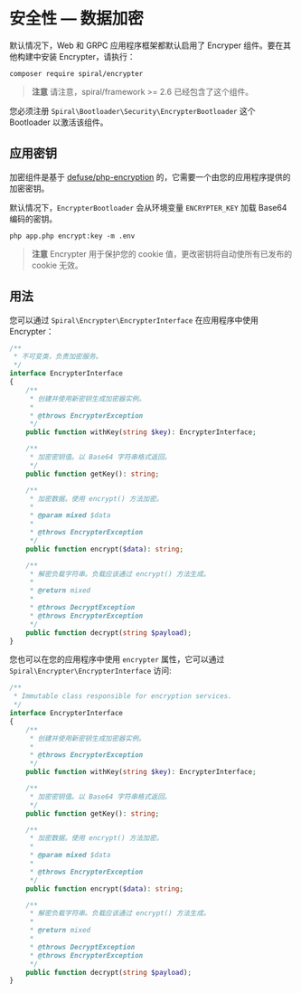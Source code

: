 # 安全性 — 数据加密

默认情况下，Web 和 GRPC 应用程序框架都默认启用了 Encryper 组件。要在其他构建中安装 Encrypter，请执行：

```terminal
composer require spiral/encrypter
```

> **注意**
> 请注意，spiral/framework >= 2.6 已经包含了这个组件。

您必须注册 `Spiral\Bootloader\Security\EncrypterBootloader` 这个 Bootloader 以激活该组件。

## 应用密钥

加密组件是基于 [defuse/php-encryption](https://github.com/defuse/php-encryption) 的，它需要一个由您的应用程序提供的加密密钥。

默认情况下，`EncrypterBootloader` 会从环境变量 `ENCRYPTER_KEY` 加载 Base64 编码的密钥。

```terminal
php app.php encrypt:key -m .env
```

> **注意**
> Encrypter 用于保护您的 cookie 值，更改密钥将自动使所有已发布的 cookie 无效。

## 用法

您可以通过 `Spiral\Encrypter\EncrypterInterface` 在应用程序中使用 Encrypter：

```php
/**
 * 不可变类，负责加密服务。
 */
interface EncrypterInterface
{
    /**
     * 创建并使用新密钥生成加密器实例。
     *
     * @throws EncrypterException
     */
    public function withKey(string $key): EncrypterInterface;

    /**
     * 加密密钥值。以 Base64 字符串格式返回。
     */
    public function getKey(): string;

    /**
     * 加密数据。使用 encrypt() 方法加密。
     *
     * @param mixed $data
     *
     * @throws EncrypterException
     */
    public function encrypt($data): string;

    /**
     * 解密负载字符串。负载应该通过 encrypt() 方法生成。
     *
     * @return mixed
     *
     * @throws DecryptException
     * @throws EncrypterException
     */
    public function decrypt(string $payload);
}
```

您也可以在您的应用程序中使用 `encrypter` 属性，它可以通过 `Spiral\Encrypter\EncrypterInterface` 访问:

```php
/**
 * Immutable class responsible for encryption services.
 */
interface EncrypterInterface
{
    /**
     * 创建并使用新密钥生成加密器实例。
     *
     * @throws EncrypterException
     */
    public function withKey(string $key): EncrypterInterface;

    /**
     * 加密密钥值。以 Base64 字符串格式返回。
     */
    public function getKey(): string;

    /**
     * 加密数据。使用 encrypt() 方法加密。
     *
     * @param mixed $data
     *
     * @throws EncrypterException
     */
    public function encrypt($data): string;

    /**
     * 解密负载字符串。负载应该通过 encrypt() 方法生成。
     *
     * @return mixed
     *
     * @throws DecryptException
     * @throws EncrypterException
     */
    public function decrypt(string $payload);
}
```
